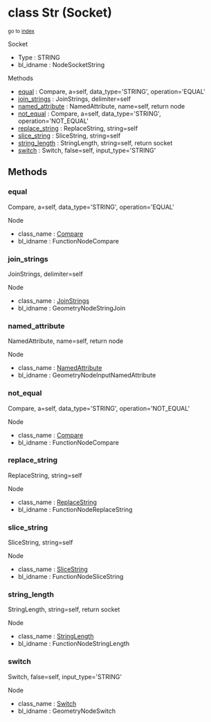 # class Str (Socket)

<sub>go to [index](/docs/index.md)</sub>

Socket
 - Type : STRING
 - bl_idname : NodeSocketString

Methods
 - [equal](#equal) : Compare, a=self, data_type='STRING', operation='EQUAL'
 - [join_strings](#join_strings) : JoinStrings, delimiter=self
 - [named_attribute](#named_attribute) : NamedAttribute, name=self, return node
 - [not_equal](#not_equal) : Compare, a=self, data_type='STRING', operation='NOT_EQUAL'
 - [replace_string](#replace_string) : ReplaceString, string=self
 - [slice_string](#slice_string) : SliceString, string=self
 - [string_length](#string_length) : StringLength, string=self, return socket
 - [switch](#switch) : Switch, false=self, input_type='STRING'

## Methods

### equal

Compare, a=self, data_type='STRING', operation='EQUAL'

Node
 - class_name : [Compare](/docs/classes/Compare.md)
 - bl_idname : FunctionNodeCompare

### join_strings

JoinStrings, delimiter=self

Node
 - class_name : [JoinStrings](/docs/classes/JoinStrings.md)
 - bl_idname : GeometryNodeStringJoin

### named_attribute

NamedAttribute, name=self, return node

Node
 - class_name : [NamedAttribute](/docs/classes/NamedAttribute.md)
 - bl_idname : GeometryNodeInputNamedAttribute

### not_equal

Compare, a=self, data_type='STRING', operation='NOT_EQUAL'

Node
 - class_name : [Compare](/docs/classes/Compare.md)
 - bl_idname : FunctionNodeCompare

### replace_string

ReplaceString, string=self

Node
 - class_name : [ReplaceString](/docs/classes/ReplaceString.md)
 - bl_idname : FunctionNodeReplaceString

### slice_string

SliceString, string=self

Node
 - class_name : [SliceString](/docs/classes/SliceString.md)
 - bl_idname : FunctionNodeSliceString

### string_length

StringLength, string=self, return socket

Node
 - class_name : [StringLength](/docs/classes/StringLength.md)
 - bl_idname : FunctionNodeStringLength

### switch

Switch, false=self, input_type='STRING'

Node
 - class_name : [Switch](/docs/classes/Switch.md)
 - bl_idname : GeometryNodeSwitch
